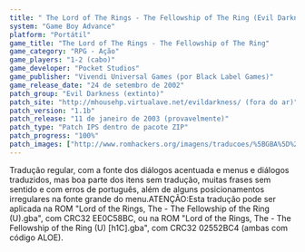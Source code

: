 ```yaml
---
title: " The Lord of The Rings - The Fellowship of The Ring (Evil Darkness)"
system: "Game Boy Advance"
platform: "Portátil"
game_title: "The Lord of The Rings - The Fellowship of The Ring"
game_category: "RPG - Ação"
game_players: "1-2 (cabo)"
game_developer: "Pocket Studios"
game_publisher: "Vivendi Universal Games (por Black Label Games)"
game_release_date: "24 de setembro de 2002"
patch_group: "Evil Darkness (extinto)"
patch_site: "http://mhousehp.virtualave.net/evildarkness/ (fora do ar)"
patch_version: "1.1b"
patch_release: "11 de janeiro de 2003 (provavelmente)"
patch_type: "Patch IPS dentro de pacote ZIP"
patch_progress: "100%"
patch_images: ["http://www.romhackers.org/imagens/traducoes/%5BGBA%5D%20The%20Lord%20of%20The%20Rings%20-%20The%20Fellowship%20of%20The%20Ring%20-%20Evil%20Darkness%20-%201.png","http://www.romhackers.org/imagens/traducoes/%5BGBA%5D%20The%20Lord%20of%20The%20Rings%20-%20The%20Fellowship%20of%20The%20Ring%20-%20Evil%20Darkness%20-%202.png","http://www.romhackers.org/imagens/traducoes/%5BGBA%5D%20The%20Lord%20of%20The%20Rings%20-%20The%20Fellowship%20of%20The%20Ring%20-%20Evil%20Darkness%20-%203.png"]
---
```

Tradução regular, com a fonte dos diálogos acentuada e menus e diálogos traduzidos, mas boa parte dos itens sem tradução, muitas frases sem sentido e com erros de português, além de alguns posicionamentos irregulares na fonte grande do menu.ATENÇÃO:Esta tradução pode ser aplicada na ROM "Lord of the Rings, The - The Fellowship of the Ring (U).gba", com CRC32 EE0C58BC, ou na ROM "Lord of the Rings, The - The Fellowship of the Ring (U) [h1C].gba", com CRC32 02552BC4 (ambas com código ALOE).
